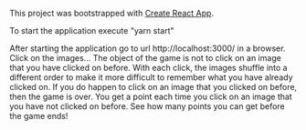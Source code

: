 This project was bootstrapped with [Create React App](https://github.com/facebookincubator/create-react-app).

To start the application execute  "yarn start"

After starting the application go to url http://localhost:3000/ in a browser.
Click on the images... The object of the game is not to click on an image that you have clicked on before.
With each click, the images shuffle into a different order to make it more difficult to remember what you have
already clicked on.
If you do happen to click on an image that you clicked on before, then the game is over.
You get a point each time you click on an image that you have not clicked on before.
See how many points you can get before the game ends!
 